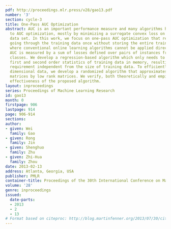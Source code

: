 ```yaml
---
pdf: http://proceedings.mlr.press/v28/gao13.pdf
number: '3'
section: cycle-3
title: One-Pass AUC Optimization
abstract: AUC is an important performance measure and many algorithms have been devoted
  to AUC optimization, mostly by minimizing a surrogate convex loss on a training
  data set. In this work, we focus on one-pass AUC optimization that requires only
  going through the training data once without storing the entire training dataset,
  where conventional online learning algorithms cannot be applied directly because
  AUC is measured by a sum of losses defined over pairs of instances from different
  classes. We develop a regression-based algorithm which only needs to maintain the
  first and second order statistics of training data in memory, resulting a storage
  requirement independent from the size of training data. To efficiently handle high
  dimensional data, we develop a randomized algorithm that approximates the covariance
  matrices by low rank matrices. We verify, both theoretically and empirically, the
  effectiveness of the proposed algorithm.
layout: inproceedings
series: Proceedings of Machine Learning Research
id: gao13
month: 0
firstpage: 906
lastpage: 914
page: 906-914
sections: 
author:
- given: Wei
  family: Gao
- given: Rong
  family: Jin
- given: Shenghuo
  family: Zhu
- given: Zhi-Hua
  family: Zhou
date: 2013-02-13
address: Atlanta, Georgia, USA
publisher: PMLR
container-title: Proceedings of the 30th International Conference on Machine Learning
volume: '28'
genre: inproceedings
issued:
  date-parts:
  - 2013
  - 2
  - 13
# Format based on citeproc: http://blog.martinfenner.org/2013/07/30/citeproc-yaml-for-bibliographies/
---
```


